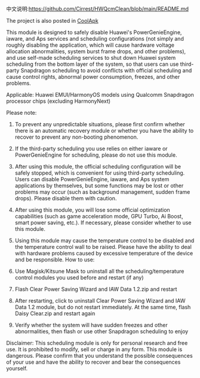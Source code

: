 中文说明:https://github.com/Cirrest/HWQcmClean/blob/main/README.md

The project is also posted in [CoolApk](https://www.coolapk.com/feed/62433073?s=ZTllY2FiMmIyOGUyNjFnNjg2ZWMxZGN6a1540
)

This module is designed to safely disable Huawei's PowerGenieEngine, iaware, and Aps services and scheduling configurations (not simply and roughly disabling the application, which will cause hardware voltage allocation abnormalities, system burst frame drops, and other problems), and use self-made scheduling services to shut down Huawei system scheduling from the bottom layer of the system, so that users can use third-party Snapdragon scheduling to avoid conflicts with official scheduling and cause control rights, abnormal power consumption, freezes, and other problems.

Applicable: Huawei EMUI/HarmonyOS models using Qualcomm Snapdragon processor chips (excluding HarmonyNext)

Please note:

1. To prevent any unpredictable situations, please first confirm whether there is an automatic recovery module or whether you have the ability to recover to prevent any non-booting phenomenon.
2. If the third-party scheduling you use relies on either iaware or PowerGenieEngine for scheduling, please do not use this module.
3. After using this module, the official scheduling configuration will be safely stopped, which is convenient for using third-party scheduling. Users can disable PowerGenieEngine, iaware, and Aps system applications by themselves, but some functions may be lost or other problems may occur (such as background management, sudden frame drops). Please disable them with caution.
4. After using this module, you will lose some official optimization capabilities (such as game acceleration mode, GPU Turbo, Ai Boost, smart power saving, etc.). If necessary, please consider whether to use this module.
5. Using this module may cause the temperature control to be disabled and the temperature control wall to be raised. Please have the ability to deal with hardware problems caused by excessive temperature of the device and be responsible.
How to use:

1. Use Magisk/Kitsune Mask to uninstall all the scheduling/temperature control modules you used before and restart (if any)

2. Flash Clear Power Saving Wizard and IAW Data 1.2.zip and restart

3. After restarting, click to uninstall Clear Power Saving Wizard and IAW Data 1.2 module, but do not restart immediately. At the same time, flash Daisy Clear.zip and restart again

4. Verify whether the system will have sudden freezes and other abnormalities, then flash or use other Snapdragon scheduling to enjoy

Disclaimer: This scheduling module is only for personal research and free use. It is prohibited to modify, sell or charge in any form. This module is dangerous. Please confirm that you understand the possible consequences of your use and have the ability to recover and bear the consequences yourself.
